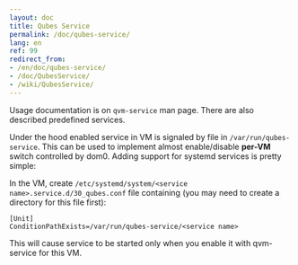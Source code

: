 ```yaml
---
layout: doc
title: Qubes Service
permalink: /doc/qubes-service/
lang: en
ref: 99
redirect_from:
- /en/doc/qubes-service/
- /doc/QubesService/
- /wiki/QubesService/
---
```


Usage documentation is on `qvm-service` man page. There are also described predefined services.

Under the hood enabled service in VM is signaled by file in `/var/run/qubes-service`.
This can be used to implement almost enable/disable **per-VM** switch controlled by dom0.
Adding support for systemd services is pretty simple:

In the VM, create `/etc/systemd/system/<service name>.service.d/30_qubes.conf` file
containing (you may need to create a directory for this file first):

~~~
[Unit]
ConditionPathExists=/var/run/qubes-service/<service name>
~~~

This will cause service to be started only when you enable it with qvm-service for this VM.

